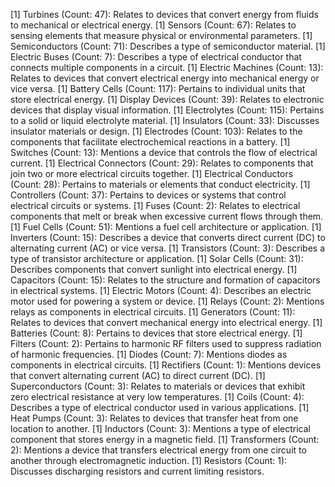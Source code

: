 [1] Turbines (Count: 47): Relates to devices that convert energy from fluids to mechanical or electrical energy.
[1] Sensors (Count: 67): Relates to sensing elements that measure physical or environmental parameters.
[1] Semiconductors (Count: 71): Describes a type of semiconductor material.
[1] Electric Buses (Count: 7): Describes a type of electrical conductor that connects multiple components in a circuit.
[1] Electric Machines (Count: 13): Relates to devices that convert electrical energy into mechanical energy or vice versa.
[1] Battery Cells (Count: 117): Pertains to individual units that store electrical energy.
[1] Display Devices (Count: 39): Relates to electronic devices that display visual information.
[1] Electrolytes (Count: 115): Pertains to a solid or liquid electrolyte material.
[1] Insulators (Count: 33): Discusses insulator materials or design.
[1] Electrodes (Count: 103): Relates to the components that facilitate electrochemical reactions in a battery.
[1] Switches (Count: 13): Mentions a device that controls the flow of electrical current.
[1] Electrical Connectors (Count: 29): Relates to components that join two or more electrical circuits together.
[1] Electrical Conductors (Count: 28): Pertains to materials or elements that conduct electricity.
[1] Controllers (Count: 37): Pertains to devices or systems that control electrical circuits or systems.
[1] Fuses (Count: 2): Relates to electrical components that melt or break when excessive current flows through them.
[1] Fuel Cells (Count: 51): Mentions a fuel cell architecture or application.
[1] Inverters (Count: 15): Describes a device that converts direct current (DC) to alternating current (AC) or vice versa.
[1] Transistors (Count: 3): Describes a type of transistor architecture or application.
[1] Solar Cells (Count: 31): Describes components that convert sunlight into electrical energy.
[1] Capacitors (Count: 15): Relates to the structure and formation of capacitors in electrical systems.
[1] Electric Motors (Count: 4): Describes an electric motor used for powering a system or device.
[1] Relays (Count: 2): Mentions relays as components in electrical circuits.
[1] Generators (Count: 11): Relates to devices that convert mechanical energy into electrical energy.
[1] Batteries (Count: 8): Pertains to devices that store electrical energy.
[1] Filters (Count: 2): Pertains to harmonic RF filters used to suppress radiation of harmonic frequencies.
[1] Diodes (Count: 7): Mentions diodes as components in electrical circuits.
[1] Rectifiers (Count: 1): Mentions devices that convert alternating current (AC) to direct current (DC).
[1] Superconductors (Count: 3): Relates to materials or devices that exhibit zero electrical resistance at very low temperatures.
[1] Coils (Count: 4): Describes a type of electrical conductor used in various applications.
[1] Heat Pumps (Count: 3): Relates to devices that transfer heat from one location to another.
[1] Inductors (Count: 3): Mentions a type of electrical component that stores energy in a magnetic field.
[1] Transformers (Count: 2): Mentions a device that transfers electrical energy from one circuit to another through electromagnetic induction.
[1] Resistors (Count: 1): Discusses discharging resistors and current limiting resistors.
